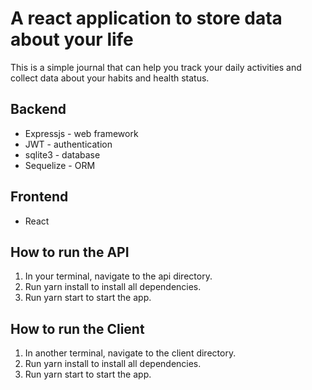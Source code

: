 # A react application to store data about your life

This is a simple journal that can help you track your daily activities and collect data about your habits and health status.

## Backend
* Expressjs - web framework
* JWT - authentication
* sqlite3 - database
* Sequelize - ORM

## Frontend
* React

## How to run the API
1. In your terminal, navigate to the api directory.
2. Run yarn install to install all dependencies.
3. Run yarn start to start the app.

## How to run the Client
1. In another terminal, navigate to the client directory.
2. Run yarn install to install all dependencies.
3. Run yarn start to start the app.